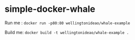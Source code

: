 # simple-docker-whale

Run me : `docker run -p80:80 wellingtonideao/whale-example`

Build me: `docker build -t wellingtonideao/whale-example .`
